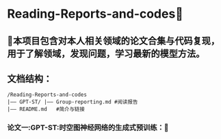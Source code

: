 # Reading-Reports-and-codes🎉
## 🎄本项目包含对本人相关领域的论文合集与代码复现，用于了解领域，发现问题，学习最新的模型方法。
## 文档结构：
```
/Reading-Reports-and-codes
|—— GPT-ST/ |—— Group-reporting.md #阅读报告
|—— README.md   #简介与链接

```

### 论文一:GPT-ST:时空图神经网络的生成式预训练：🎄

